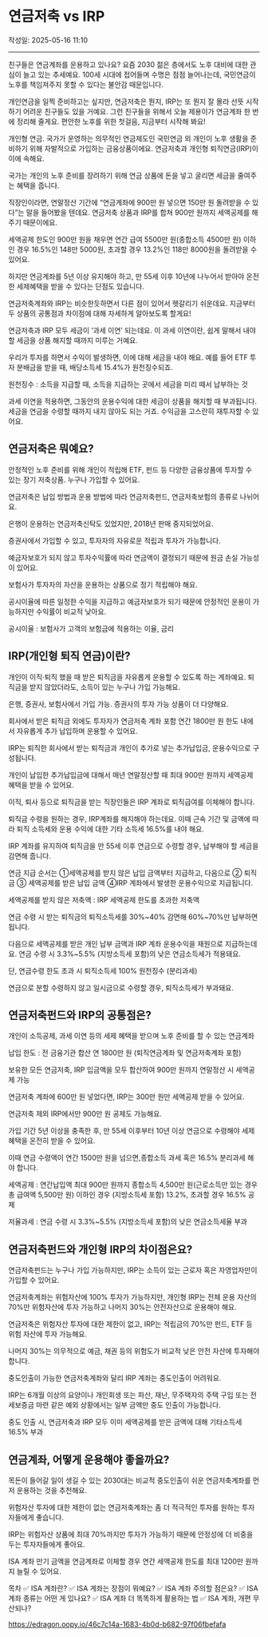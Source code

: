 # 연금저축 vs IRP

작성일: 2025-05-16 11:10

---

친구들은 연금계좌를 운용하고 있나요? 요즘 2030 젊은 층에서도 노후 대비에 대한 관심이 늘고 있는 추세예요. 100세 시대에 접어들며 수명은 점점 늘어나는데, 국민연금이 노후를 책임져주지 못할 수 있다는 불안감 때문입니다.

개인연금을 일찍 준비하고는 싶지만, 연금저축은 뭔지, IRP는 또 뭔지 잘 몰라 선뜻 시작하기 어려운 친구들도 있을 거예요. 그런 친구들을 위해서 오늘 제용이가 연금계좌 한 번에 정리해 줄게요. 편안한 노후를 위한 첫걸음, 지금부터 시작해 봐요!

개인형 연금. 국가가 운영하는 의무적인 연금제도인 국민연금 외 개인이 노후 생활을 준비하기 위해 자발적으로 가입하는 금융상품이에요. 연금저축과 개인형 퇴직연금(IRP)이 이에 속해요.

국가는 개인의 노후 준비를 장려하기 위해 연금 상품에 돈을 넣고 굴리면 세금을 줄여주는 혜택을 줍니다.

직장인이라면, 연말정산 기간에 “연금계좌에 900만 원 넣으면 150만 원 돌려받을 수 있다”는 말을 들어봤을 텐데요. 연금저축 상품과 IRP를 합쳐 900만 원까지 세액공제를 해주기 때문이에요.

세액공제 한도인 900만 원을 채우면 연간 급여 5500만 원(종합소득 4500만 원) 이하인 경우 16.5%인 148만 5000원, 초과할 경우 13.2%인 118만 8000원을 돌려받을 수 있어요.

하지만 연금계좌를 5년 이상 유지해야 하고, 만 55세 이후 10년에 나누어서 받아야 온전한 세제혜택을 받을 수 있다는 단점도 있습니다.

연금저축계좌와 IRP는 비슷한듯하면서 다른 점이 있어서 헷갈리기 쉬운데요. 지금부터 두 상품의 공통점과 차이점에 대해 자세하게 알아보도록 할게요!

연금저축과 IRP 모두 세금이 ‘과세 이연’ 되는데요. 이 과세 이연이란, 쉽게 말해서 내야 할 세금을 상품 해지할 때까지 미루는 거예요.

우리가 투자를 하면서 수익이 발생하면, 이에 대해 세금을 내야 해요. 예를 들어 ETF 투자 분배금을 받을 때, 배당소득세 15.4%가 원천징수되죠.

원천징수 : 소득을 지급할 때, 소득을 지급하는 곳에서 세금을 미리 떼서 납부하는 것

과세 이연을 적용하면, 그동안의 운용수익에 대한 세금이 상품을 해지할 때 부과됩니다. 세금을 연금을 수령할 때까지 내지 않아도 되는 거죠. 수익금을 고스란히 재투자할 수 있어요.

## 연금저축은 뭐예요?

안정적인 노후 준비를 위해 개인이 적립해 ETF, 펀드 등 다양한 금융상품에 투자할 수 있는 장기 저축상품. 누구나 가입할 수 있어요.

연금저축은 납입 방법과 운용 방법에 따라 연금저축펀드, 연금저축보험의 종류로 나뉘어요.

은행이 운용하는 연금저축신탁도 있었지만, 2018년 판매 중지되었어요.

증권사에서 가입할 수 있고, 투자자의 자유로운 적립과 투자가 가능합니다.

예금자보호가 되지 않고 투자수익률에 따라 연금액이 결정되기 때문에 원금 손실 가능성이 있어요.

보험사가 투자자의 자산을 운용하는 상품으로 정기 적립해야 해요.

공시이율에 따른 일정한 수익을 지급하고 예금자보호가 되기 때문에 안정적인 운용이 가능하지만 수익률이 비교적 낮아요.

공시이율 :  보험사가 고객의 보험금에 적용하는 이율, 금리

## IRP(개인형 퇴직 연금)이란?

개인이 이직·퇴직 했을 때 받은 퇴직금을 자유롭게 운용할 수 있도록 하는 계좌예요. 퇴직금을 받지 않았더라도, 소득이 있는 누구나 가입 가능해요.

은행, 증권사, 보험사에서 가입 가능. 증권사의 투자 가능 상품이 더 다양해요.

회사에서 받은 퇴직금 외에도 투자자가 연금저축 계좌 포함 연간 1800만 원 한도 내에서 자유롭게 추가 납입하며 운용할 수 있어요.

IRP는 퇴직한 회사에서 받는 퇴직금과 개인이 추가로 넣는 추가납입금, 운용수익으로 구성됩니다.

개인이 납입한 추가납입금에 대해서 매년 연말정산할 때 최대 900만 원까지 세액공제 혜택을 받을 수 있어요.

이직, 퇴사 등으로 퇴직금을 받는 직장인들은 IRP 계좌로 퇴직급여를 이체해야 합니다.

퇴직금 수령을 원하는 경우, IRP계좌를 해지해야 하는데요. 이때 근속 기간 및 금액에 따라 퇴직 소득세와 운용 수익에 대한 기타 소득세 16.5%를 내야 해요.

IRP 계좌를 유지하여 퇴직금을 만 55세 이후 연금으로 수령할 경우, 납부해야 할 세금을 감면해 줍니다.

연금 지급 순서는 ①세액공제를 받지 않은 납입 금액부터 지급하고, 다음으로 ② 퇴직금 ③ 세액공제를 받은 납입 금액 ④IRP 계좌에서 발생한 운용수익으로 지급됩니다.

세액공제를 받지 않은 저축액 : IRP 세액공제 한도를 초과한 저축액

연금 수령 시 받는 퇴직금의 퇴직소득세를 30%~40% 감면해 60%~70%만 납부하면 됩니다.

다음으로 세액공제를 받은 개인 납부 금액과 IRP 계좌 운용수익을 재원으로 지급하는데요. 연금 수령 시 3.3%~5.5% (지방소득세 포함)의 낮은 연금소득세가 적용돼요.

단, 연금수령 한도 초과 시 퇴직소득세 100% 원천징수 (분리과세)

연금으로 분할 수령하지 않고 일시금으로 수령할 경우, 퇴직소득세가 부과돼요.

## 연금저축펀드와 IRP의 공통점은?

개인이 소득공제, 과세 이연 등의 세제 혜택을 받으며 노후 준비를 할 수 있는 연금계좌

납입 한도 : 전 금융기관 합산 연 1800만 원 (퇴직연금계좌 및 연금저축계좌 포함)

보유한 모든 연금저축, IRP 입금액을 모두 합산하여 900만 원까지 연말정산 시 세액공제 가능

연금저축 계좌에 600만 원 넣었다면, IRP는 300만 원만 세액공제 받을 수 있어요.

연금저축 제외 IRP에서만 900만 원 공제도 가능해요.

가입 기간 5년 이상을 충족한 후, 만 55세 이후부터 10년 이상 연금으로 수령해야 세제혜택을 온전히 받을 수 있어요.

이때 연금 수령액이 연간 1500만 원을 넘으면,종합소득 과세 혹은 16.5% 분리과세 해야 합니다.

세액공제 : 연간납입액 최대 900만 원까지 종합소득 4,500만 원(근로소득만 있는 경우 총 급여액 5,500만 원) 이하인 경우 (지방소득세 포함) 13.2%, 초과할 경우 16.5% 공제

저율과세 : 연금 수령 시 3.3%~5.5% (지방소득세 포함)의 낮은 연금소득세율 부과

## 연금저축펀드와 개인형 IRP의 차이점은요?

연금저축펀드는 누구나 가입 가능하지만, IRP는 소득이 있는 근로자 혹은 자영업자만이 가입할 수 있어요.

연금저축계좌는 위험자산에 100% 투자가 가능하지만, 개인형 IRP는 전체 운용 자산의 70%만 위험자산에 투자 가능하고 나머지 30%는 안전자산으로 운용해야 해요.

연금저축은 위험자산 투자에 대한 제한이 없고, IRP는 적립금의 70%만 펀드, ETF 등 위험 자산에 투자 가능해요.

나머지 30%는 의무적으로 예금, 채권 등의 위험도가 비교적 낮은 안전 자산에 투자해야 합니다.

중도인출이 가능한 연금저축계좌와 달리 IRP 계좌는 중도인출이 어려워요.

IRP는 6개월 이상의 요양이나 개인회생 또는 파산, 재난, 무주택자의 주택 구입 또는 전세보증금 마련 같은 예외 상황에서는 일부 금액만 중도 인출이 가능합니다.

중도 인출 시, 연금저축과 IRP 모두 이미 세액공제를 받은 금액에 대해 기타소득세 16.5% 부과

## 연금계좌, 어떻게 운용해야 좋을까요?

목돈이 들어갈 일이 생길 수 있는 2030대는 비교적 중도인출이 쉬운 연금저축계좌를 먼저 운용하는 것을 추천해요.

위험자산 투자에 대한 제한이 없는 연금저축계좌는 좀 더 적극적인 투자를 원하는 투자자들에게 좋습니다.

IRP는 위험자산 상품에 최대 70%까지만 투자가 가능하기 때문에 안정성에 더 비중을 두는 투자자들에게 좋아요.

ISA 계좌 만기 금액을 연금계좌로 이체할 경우 연간 세액공제 한도를 최대 1200만 원까지 늘릴 수 있어요.

목차 ✅ ISA 계좌란? ✅ ISA 계좌는 장점이 뭐예요? ✅ ISA 계좌 주의할 점은요? ✅ ISA 계좌 종류는 어떤 게 있나요? ✅ ISA 계좌 더 똑똑하게 활용하는 법 ✅ ISA 계좌, 개편 무산되나?

https://edragon.oopy.io/46c7c14a-1683-4b0d-b682-97f06fbefafa